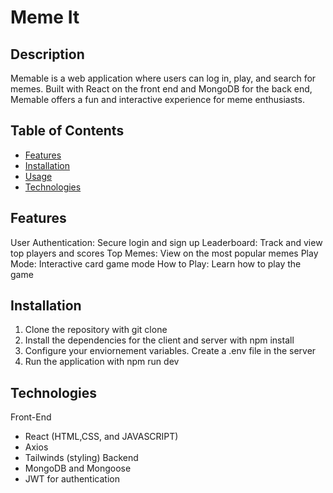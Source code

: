 # Meme It
## Description 
Memable is a web application where users can log in, play, and search for memes. Built with React on the front end and MongoDB for the back end, Memable offers a fun and interactive experience for meme enthusiasts.
## Table of Contents 
- [Features](#Features)
- [Installation](#Installation)
- [Usage](#Usage)
- [Technologies](#Technologies)

## Features
User Authentication: Secure login and sign up
Leaderboard: Track and view top players and scores
Top Memes: View on the most popular memes
Play Mode: Interactive card game mode
How to Play: Learn how to play the game

## Installation
1. Clone the repository with git clone
2. Install the dependencies for the client and server with npm install
3. Configure your enviornement variables. Create a .env file in the server
4. Run the application with npm run dev

## Technologies
Front-End
- React (HTML,CSS, and JAVASCRIPT)
- Axios
- Tailwinds (styling)
Backend
- MongoDB and Mongoose 
- JWT for authentication